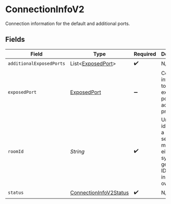 # ConnectionInfoV2

Connection information for the default and additional ports.


## Fields

| Field                                                                                               | Type                                                                                                | Required                                                                                            | Description                                                                                         | Example                                                                                             |
| --------------------------------------------------------------------------------------------------- | --------------------------------------------------------------------------------------------------- | --------------------------------------------------------------------------------------------------- | --------------------------------------------------------------------------------------------------- | --------------------------------------------------------------------------------------------------- |
| `additionalExposedPorts`                                                                            | List<[ExposedPort](../../models/shared/ExposedPort.md)>                                             | :heavy_check_mark:                                                                                  | N/A                                                                                                 |                                                                                                     |
| `exposedPort`                                                                                       | [ExposedPort](../../models/shared/ExposedPort.md)                                                   | :heavy_minus_sign:                                                                                  | Connection information to an exposed port on an active process.                                     |                                                                                                     |
| `roomId`                                                                                            | *String*                                                                                            | :heavy_check_mark:                                                                                  | Unique identifier to a game session or match. Use either a system generated ID or pass in your own. | 2swovpy1fnunu                                                                                       |
| `status`                                                                                            | [ConnectionInfoV2Status](../../models/shared/ConnectionInfoV2Status.md)                             | :heavy_check_mark:                                                                                  | N/A                                                                                                 |                                                                                                     |